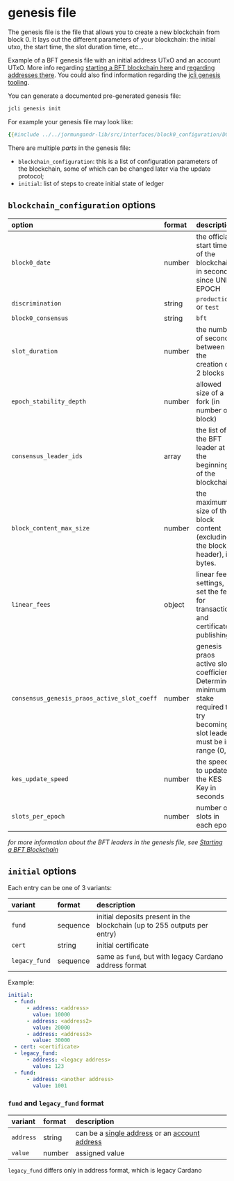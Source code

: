 # genesis file

The genesis file is the file that allows you to create a new blockchain
from block 0. It lays out the different parameters of your blockchain:
the initial utxo, the start time, the slot duration time, etc...

Example of a BFT genesis file with an initial address UTxO and an account UTxO.
More info regarding [starting a BFT blockchain here](./02_starting_bft_blockchain.md)
and [regarding addresses there](../jcli/address.md).
You could also find information regarding the [jcli genesis tooling](../jcli/genesis.md).

You can generate a documented pre-generated genesis file:

```sh
jcli genesis init
```

For example your genesis file may look like:

```yaml
{{#include ../../jormungandr-lib/src/interfaces/block0_configuration/DOCUMENTED_EXAMPLE.yaml}}
```

There are multiple _parts_ in the genesis file:

* `blockchain_configuration`: this is a list of configuration
  parameters of the blockchain, some of which can be changed later
  via the update protocol;
* `initial`: list of steps to create initial state of ledger

## `blockchain_configuration` options

| option                                      | format | description                                                                                                                   |
| :------------------------------------------ | :----- | :---------------------------------------------------------------------------------------------------------------------------- |
| `block0_date`                               | number | the official start time of the blockchain, in seconds since UNIX EPOCH                                                        |
| `discrimination`                            | string | `production` or `test`                                                                                                        |
| `block0_consensus`                          | string | `bft`                                                                                                                         |
| `slot_duration`                             | number | the number of seconds between the creation of 2 blocks                                                                        |
| `epoch_stability_depth`                     | number | allowed size of a fork (in number of block)                                                                                   |
| `consensus_leader_ids`                      | array  | the list of the BFT leader at the beginning of the blockchain                                                                 |
| `block_content_max_size`                    | number | the maximum size of the block content (excluding the block header), in bytes.                                                 |
| `linear_fees`                               | object | linear fee settings, set the fee for transaction and certificate publishing                                                   |
| `consensus_genesis_praos_active_slot_coeff` | number | genesis praos active slot coefficient.  Determines minimum stake required to try becoming slot leader, must be in range (0,1] |
| `kes_update_speed`                          | number | the speed to update the KES Key in seconds                                                                                    |
| `slots_per_epoch`                           | number | number of slots in each epoch                                                                                                 |

_for more information about the BFT leaders in the genesis file, see
[Starting a BFT Blockchain](./02_starting_bft_blockchain.md)_

## `initial` options

Each entry can be one of 3 variants:

| variant       | format   | description                                                              |
| :------------ | :------- | :----------------------------------------------------------------------- |
| `fund`        | sequence | initial deposits present in the blockchain (up to 255 outputs per entry) |
| `cert`        | string   | initial certificate                                                      |
| `legacy_fund` | sequence | same as `fund`, but with legacy Cardano address format                   |

Example:

```yaml
initial:
  - fund:
      - address: <address>
        value: 10000
      - address: <address2>
        value: 20000
      - address: <address3>
        value: 30000
  - cert: <certificate>
  - legacy_fund:
      - address: <legacy address>
        value: 123
  - fund:
      - address: <another address>
        value: 1001
```

### `fund` and `legacy_fund` format

| variant   | format | description                                                                                                                    |
| :-------- | :----- | :----------------------------------------------------------------------------------------------------------------------------- |
| `address` | string | can be a [single address](../jcli/address.md#address-for-utxo) or an [account address](../jcli/address.md#address-for-account) |
| `value`   | number | assigned value                                                                                                                 |

`legacy_fund` differs only in address format, which is legacy Cardano
